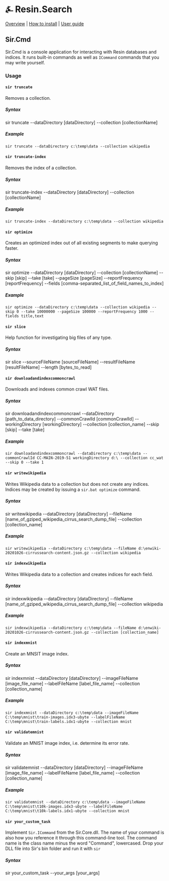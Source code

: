 # &#9084; Resin.Search

[Overview](https://github.com/kreeben/resin/blob/master/README.md) | [How to install](https://github.com/kreeben/resin/blob/master/INSTALL.md) | [User guide](https://github.com/kreeben/resin/blob/master/USER-GUIDE.md) 

## Sir.Cmd

Sir.Cmd is a console application for interacting with Resin databases and indices. It runs built-in commands as well as `ICommand` commands 
that you may write yourself.

### Usage

#### `sir truncate`

Removes a collection.

##### Syntax

sir truncate --dataDirectory [dataDirectory] --collection [collectionName]

##### Example

`sir truncate --dataDirectory c:\temp\data --collection wikipedia`

#### `sir truncate-index`

Removes the index of a collection.

##### Syntax

sir truncate-index --dataDirectory [dataDirectory] --collection [collectionName]

##### Example

`sir truncate-index --dataDirectory c:\temp\data --collection wikipedia`

#### `sir optimize`

Creates an optimized index out of all existing segments to make querying faster.

##### Syntax

sir optimize --dataDirectory [dataDirectory] --collection [collectionName] --skip [skip] --take [take] --pageSize [pageSize] --reportFrequency [reportFrequency] --fields [comma-separated_list_of_field_names_to_index]

##### Example

`sir optimize --dataDirectory c:\temp\data --collection wikipedia --skip 0 --take 10000000 --pageSize 100000 --reportFrequency 1000 --fields title,text`

#### `sir slice`

Help function for investigating big files of any type.

##### Syntax

sir slice --sourceFileName [sourceFileName] --resultFileName [resultFileName] --length [bytes_to_read]

#### `sir downloadandindexcommoncrawl`

Downloads and indexes common crawl WAT files.  

##### Syntax

sir downloadandindexcommoncrawl --dataDirectory [path_to_data_directory] --commonCrawlId [commonCrawlId] --workingDirectory [workingDirectory] --collection [collection_name] --skip [skip] --take [take]

##### Example  

`sir downloadandindexcommoncrawl --dataDirectory c:\temp\data --commonCrawlId CC-MAIN-2019-51 workingDirectory d:\ --collection cc_wat --skip 0 --take 1`

#### `sir writewikipedia`

Writes Wikipedia data to a collection but does not create any indices. Indices may be created by issuing a `sir.bat optimize` command. 

##### Syntax

sir writewikipedia --dataDirectory [dataDirectory] --fileName [name_of_gziped_wikipedia_cirrus_search_dump_file] --collection [collection_name]

##### Example  

`sir writewikipedia --dataDirectory c:\temp\data --fileName d:\enwiki-20201026-cirrussearch-content.json.gz --collection wikipedia`

#### `sir indexwikipedia`

Writes Wikipedia data to a collection and creates indices for each field. 

##### Syntax

sir indexwikipedia --dataDirectory [dataDirectory] --fileName [name_of_gziped_wikipedia_cirrus_search_dump_file] --collection wikipedia

##### Example  

`sir indexwikipedia --dataDirectory c:\temp\data --fileName d:\enwiki-20201026-cirrussearch-content.json.gz --collection [collection_name]`

#### `sir indexmnist`

Create an MNSIT image index.  

##### Syntax

sir indexmnist --dataDirectory [dataDirectory] --imageFileName [image_file_name] --labelFileName [label_file_name] --collection [collection_name]

##### Example  

`sir indexmnist --dataDirectory c:\temp\data --imageFileName C:\temp\mnist\train-images.idx3-ubyte --labelFileName C:\temp\mnist\train-labels.idx1-ubyte --collection mnist`

#### `sir validatemnist`

Validate an MNIST image index, i.e. determine its error rate.  

##### Syntax

sir validatemnist --dataDirectory [dataDirectory] --imageFileName [image_file_name] --labelFileName [label_file_name] --collection [collection_name]

##### Example  

`sir validatemnist --dataDirectory c:\temp\data --imageFileName C:\temp\mnist\t10k-images.idx3-ubyte --labelFileName C:\temp\mnist\t10k-labels.idx1-ubyte --collection mnist`

#### `sir your_custom_task`

Implement `Sir.ICommand` from the Sir.Core.dll. The name of your command is also how you reference it through this command-line tool. 
The command name is the class name minus the word "Command", lowercased. 
Drop your DLL file into Sir's bin folder and run it with `sir`

##### Syntax 

sir your_custom_task --your_args [your_args]